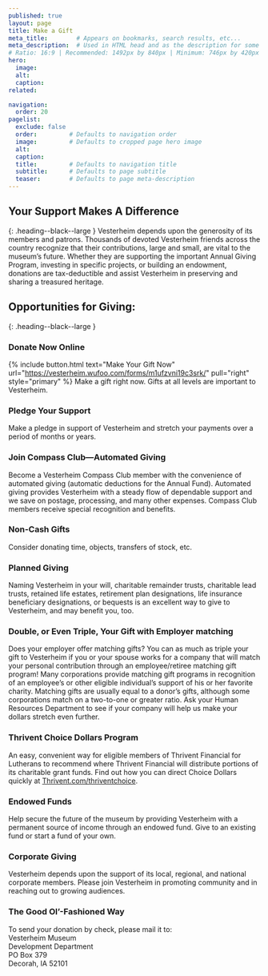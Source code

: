 ```yaml
---
published: true
layout: page
title: Make a Gift
meta_title:        # Appears on bookmarks, search results, etc...
meta_description:  # Used in HTML head and as the description for some search engines
# Ratio: 16:9 | Recommended: 1492px by 840px | Minimum: 746px by 420px
hero:
  image:
  alt:
  caption:
related:

navigation:
  order: 20
pagelist:
  exclude: false
  order:         # Defaults to navigation order  
  image:         # Defaults to cropped page hero image
  alt:
  caption:
  title:         # Defaults to navigation title
  subtitle:      # Defaults to page subtitle
  teaser:        # Defaults to page meta-description
---
```

Your Support Makes A Difference
-------------------------------
{: .heading--black--large }
Vesterheim depends upon the generosity of its members and patrons. Thousands of devoted Vesterheim friends across the country recognize that their contributions, large and small, are vital to the museum’s future. Whether they are supporting the important Annual Giving Program, investing in specific projects, or building an endowment, donations are tax-deductible and assist Vesterheim in preserving and sharing a treasured heritage.

Opportunities for Giving:
-------------------------
{: .heading--black--large }

### Donate Now Online

{% include button.html text="Make Your Gift Now" url="https://vesterheim.wufoo.com/forms/m1ufzvni19c3srk/" pull="right" style="primary" %} Make a gift right now. Gifts at all levels are important to Vesterheim.

### Pledge Your Support 

Make a pledge in support of Vesterheim and stretch your payments over a period of months or years. 

### Join Compass Club—Automated Giving

Become a Vesterheim Compass Club member with the convenience of automated giving (automatic deductions for the Annual Fund). Automated giving provides Vesterheim with a steady flow of dependable support and we save on postage, processing, and many other expenses. Compass Club members receive special recognition and benefits. 

### Non-Cash Gifts

Consider donating time, objects, transfers of stock, etc.

### Planned Giving 

Naming Vesterheim in your will, charitable remainder trusts, charitable lead trusts, retained life estates, retirement plan designations, life insurance beneficiary designations, or bequests is an excellent way to give to Vesterheim, and may benefit you, too.

### Double, or Even Triple, Your Gift with Employer matching

Does your employer offer matching gifts? You can as much as triple your gift to Vesterheim if you or your spouse works for a company that will match your personal contribution through an employee/retiree matching gift program! Many corporations provide matching gift programs in recognition of an employee’s or other eligible individual’s support of his or her favorite charity. Matching gifts are usually equal to a donor’s gifts, although some corporations match on a two-to-one or greater ratio. Ask your Human Resources Department to see if your company will help us make your dollars stretch even further.

### Thrivent Choice Dollars Program

An easy, convenient way for eligible members of Thrivent Financial for Lutherans to recommend where Thrivent Financial will distribute portions of its charitable grant funds. Find out how you can direct Choice Dollars quickly at [Thrivent.com/thriventchoice](http://Thrivent.com/thriventchoice).

### Endowed Funds

Help secure the future of the museum by providing Vesterheim with a permanent source of income through an endowed fund. Give to an existing fund or start a fund of your own.

### Corporate Giving

Vesterheim depends upon the support of its local, regional, and national corporate members. Please join Vesterheim in promoting community and in reaching out to growing audiences.

### The Good Ol’-Fashioned Way

To send your donation by check, please mail it to: <br />
Vesterheim Museum <br />
Development Department <br />
PO Box 379 <br />
Decorah, IA 52101 <br />